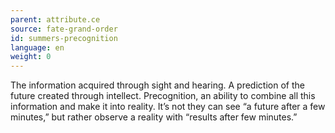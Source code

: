 ```yaml
---
parent: attribute.ce
source: fate-grand-order
id: summers-precognition
language: en
weight: 0
---
```


The information acquired through sight and hearing.
A prediction of the future created through intellect.
Precognition, an ability to combine all this information and make it into reality.
It’s not they can see “a future after a few minutes,” but rather observe a reality with “results after few minutes.”
